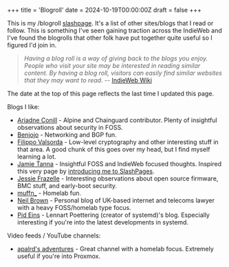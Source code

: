 +++
title = 'Blogroll'
date = 2024-10-19T00:00:00Z
draft = false
+++

This is my /blogroll [slashpage](https://slashpages.net/). It's a list of other sites/blogs that I read or follow. This is something I've seen gaining traction across the IndieWeb and I've found the blogrolls that other folk have put together quite useful so I figured I'd join in.

> _Having a blog roll is a way of giving back to the blogs you enjoy. People who visit your site may be interested in reading similar content. By having a blog roll, visitors can easily find similar websites that they may want to read._ -- [IndieWeb Wiki](https://indieweb.org/blogroll)

The date at the top of this page reflects the last time I updated this page.

Blogs I like:
* [Ariadne Conill](https://ariadne.space/) - Alpine and Chainguard contributor. Plenty of insightful observations about security in FOSS.
* [Benjojo](https://blog.benjojo.co.uk/) - Networking and BGP fun.
* [Filippo Valsorda](https://words.filippo.io/) - Low-level cryptography and other interesting stuff in that area. A good chunk of this goes over my head, but I find myself learning a lot.
* [Jamie Tanna](https://www.jvt.me/kind/articles/) - Insightful FOSS and IndieWeb focused thoughts. Inspired this very page by [introducing me to SlashPages](https://www.jvt.me/posts/2024/10/15/slashes/).
* [Jessie Frazelle](https://blog.jessfraz.com/) - Interesting observations about open source firmware, BMC stuff, and early-boot security.
* [muffn_](https://blog.muffn.io/) - Homelab fun.
* [Neil Brown](https://neilzone.co.uk/) - Personal blog of UK-based internet and telecoms lawyer with a heavy FOSS/homelab type focus.
* [Pid Eins](https://0pointer.net/blog/) - Lennart Poettering (creator of systemd)'s blog. Especially interesting if you're into the latest developments in systemd.

Video feeds / YouTube channels:
* [apalrd's adventures](https://www.youtube.com/@apalrdsadventures/videos) - Great channel with a homelab focus. Extremely useful if you're into Proxmox.
